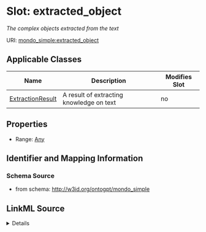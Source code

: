 

# Slot: extracted_object


_The complex objects extracted from the text_



URI: [mondo_simple:extracted_object](http://w3id.org/ontogpt/emapa_simpleextracted_object)



<!-- no inheritance hierarchy -->





## Applicable Classes

| Name | Description | Modifies Slot |
| --- | --- | --- |
| [ExtractionResult](ExtractionResult.md) | A result of extracting knowledge on text |  no  |







## Properties

* Range: [Any](Any.md)





## Identifier and Mapping Information







### Schema Source


* from schema: http://w3id.org/ontogpt/mondo_simple




## LinkML Source

<details>
```yaml
name: extracted_object
description: The complex objects extracted from the text
from_schema: http://w3id.org/ontogpt/mondo_simple
rank: 1000
alias: extracted_object
owner: ExtractionResult
domain_of:
- ExtractionResult
range: Any
inlined: true

```
</details>